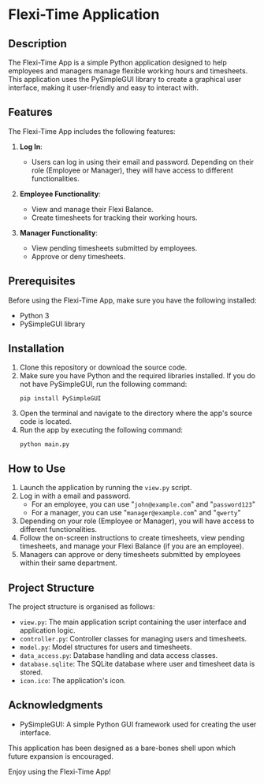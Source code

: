 # Flexi-Time Application 

## Description
The Flexi-Time App is a simple Python application designed to help employees and managers manage flexible working hours and timesheets. This application uses the PySimpleGUI library to create a graphical user interface, making it user-friendly and easy to interact with.

## Features
The Flexi-Time App includes the following features:

1. **Log In**: 
    - Users can log in using their email and password. Depending on their role (Employee or Manager), they will have access to different functionalities.

2. **Employee Functionality**:
   - View and manage their Flexi Balance.
   - Create timesheets for tracking their working hours.

3. **Manager Functionality**:
   - View pending timesheets submitted by employees.
   - Approve or deny timesheets.

## Prerequisites
Before using the Flexi-Time App, make sure you have the following installed:
- Python 3
- PySimpleGUI library

## Installation
1. Clone this repository or download the source code.
2. Make sure you have Python and the required libraries installed. If you do not have PySimpleGUI, run the following command:
   ```
   pip install PySimpleGUI
   ```
3. Open the terminal and navigate to the directory where the app's source code is located.
4. Run the app by executing the following command:
   ```
   python main.py
   ```

## How to Use
1. Launch the application by running the `view.py` script.
2. Log in with a email and password.
    - For an employee, you can use "`john@example.com`" and "`password123`"
    - For a manager, you can use "`manager@example.com`" and "`qwerty`"
3. Depending on your role (Employee or Manager), you will have access to different functionalities.
4. Follow the on-screen instructions to create timesheets, view pending timesheets, and manage your Flexi Balance (if you are an employee).
5. Managers can approve or deny timesheets submitted by employees within their same department.

## Project Structure
The project structure is organised as follows:
- `view.py`: The main application script containing the user interface and application logic.
- `controller.py`: Controller classes for managing users and timesheets.
- `model.py`: Model structures for users and timesheets.
- `data_access.py`: Database handling and data access classes.
- `database.sqlite`: The SQLite database where user and timesheet data is stored.
- `icon.ico`: The application's icon.

## Acknowledgments
- PySimpleGUI: A simple Python GUI framework used for creating the user interface.

This application has been designed as a bare-bones shell upon which future expansion is encouraged.

Enjoy using the Flexi-Time App!
